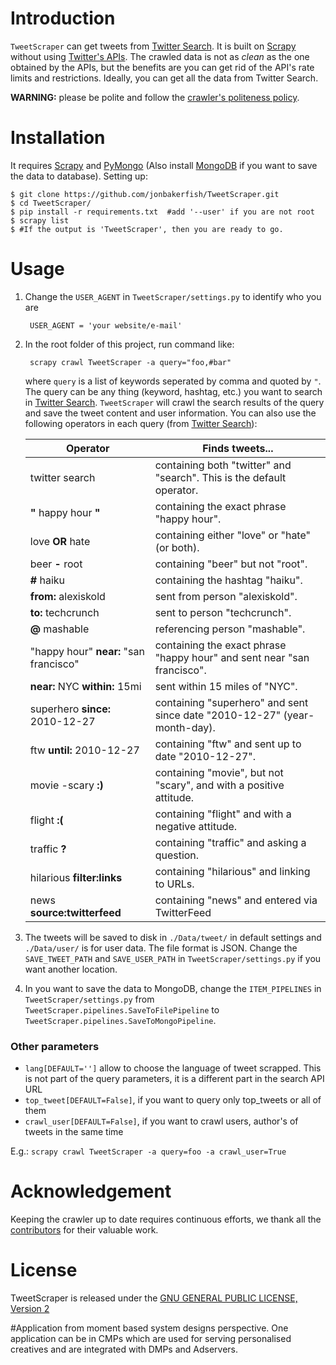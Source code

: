 # Introduction #
`TweetScraper` can get tweets from [Twitter Search](https://twitter.com/search-home). 
It is built on [Scrapy](http://scrapy.org/) without using [Twitter's APIs](https://dev.twitter.com/rest/public).
The crawled data is not as *clean* as the one obtained by the APIs, but the benefits are you can get rid of the API's rate limits and restrictions. Ideally, you can get all the data from Twitter Search.

**WARNING:** please be polite and follow the [crawler's politeness policy](https://en.wikipedia.org/wiki/Web_crawler#Politeness_policy).
 

# Installation #
It requires [Scrapy](http://scrapy.org/) and [PyMongo](https://api.mongodb.org/python/current/) (Also install [MongoDB](https://www.mongodb.org/) if you want to save the data to database). Setting up:

    $ git clone https://github.com/jonbakerfish/TweetScraper.git
    $ cd TweetScraper/
    $ pip install -r requirements.txt  #add '--user' if you are not root
	$ scrapy list
	$ #If the output is 'TweetScraper', then you are ready to go.

# Usage #
1. Change the `USER_AGENT` in `TweetScraper/settings.py` to identify who you are
	
		USER_AGENT = 'your website/e-mail'

2. In the root folder of this project, run command like: 

		scrapy crawl TweetScraper -a query="foo,#bar"

	where `query` is a list of keywords seperated by comma and quoted by `"`. The query can be any thing (keyword, hashtag, etc.) you want to search in [Twitter Search](https://twitter.com/search-home). `TweetScraper` will crawl the search results of the query and save the tweet content and user information. You can also use the following operators in each query (from [Twitter Search](https://twitter.com/search-home)):
	
	| Operator | Finds tweets... |
	| --- | --- |
	| twitter search | containing both "twitter" and "search". This is the default operator. |
	| **"** happy hour **"** | containing the exact phrase "happy hour". |
	| love **OR** hate | containing either "love" or "hate" (or both). |
	| beer **-** root | containing "beer" but not "root". |
	| **#** haiku | containing the hashtag "haiku". |
	| **from:** alexiskold | sent from person "alexiskold". |
	| **to:** techcrunch | sent to person "techcrunch". |
	| **@** mashable | referencing person "mashable". |
	| "happy hour" **near:** "san francisco" | containing the exact phrase "happy hour" and sent near "san francisco". |
	| **near:** NYC **within:** 15mi | sent within 15 miles of "NYC". |
	| superhero **since:** 2010-12-27 | containing "superhero" and sent since date "2010-12-27" (year-month-day). |
	| ftw **until:** 2010-12-27 | containing "ftw" and sent up to date "2010-12-27". |
	| movie -scary **:)** | containing "movie", but not "scary", and with a positive attitude. |
	| flight **:(** | containing "flight" and with a negative attitude. |
	| traffic **?** | containing "traffic" and asking a question. |
	| hilarious **filter:links** | containing "hilarious" and linking to URLs. |
	| news **source:twitterfeed** | containing "news" and entered via TwitterFeed |

3. The tweets will be saved to disk in `./Data/tweet/` in default settings and `./Data/user/` is for user data. The file format is JSON. Change the `SAVE_TWEET_PATH` and `SAVE_USER_PATH` in `TweetScraper/settings.py` if you want another location.

4.  In you want to save the data to MongoDB, change the `ITEM_PIPELINES` in `TweetScraper/settings.py` from `TweetScraper.pipelines.SaveToFilePipeline` to `TweetScraper.pipelines.SaveToMongoPipeline`.

### Other parameters
* `lang[DEFAULT='']` allow to choose the language of tweet scrapped. This is not part of the query parameters, it is a different part in the search API URL
* `top_tweet[DEFAULT=False]`, if you want to query only top_tweets or all of them
* `crawl_user[DEFAULT=False]`, if you want to crawl users, author's of tweets in the same time

E.g.: `scrapy crawl TweetScraper -a query=foo -a crawl_user=True`


# Acknowledgement #
Keeping the crawler up to date requires continuous efforts, we thank all the [contributors](https://github.com/jonbakerfish/TweetScraper/graphs/contributors) for their valuable work.


# License #
TweetScraper is released under the [GNU GENERAL PUBLIC LICENSE, Version 2](https://github.com/jonbakerfish/TweetScraper/blob/master/LICENSE)

#Application from moment based system designs perspective.
One application can be in CMPs which are used for serving personalised creatives and are integrated with DMPs and Adservers.
